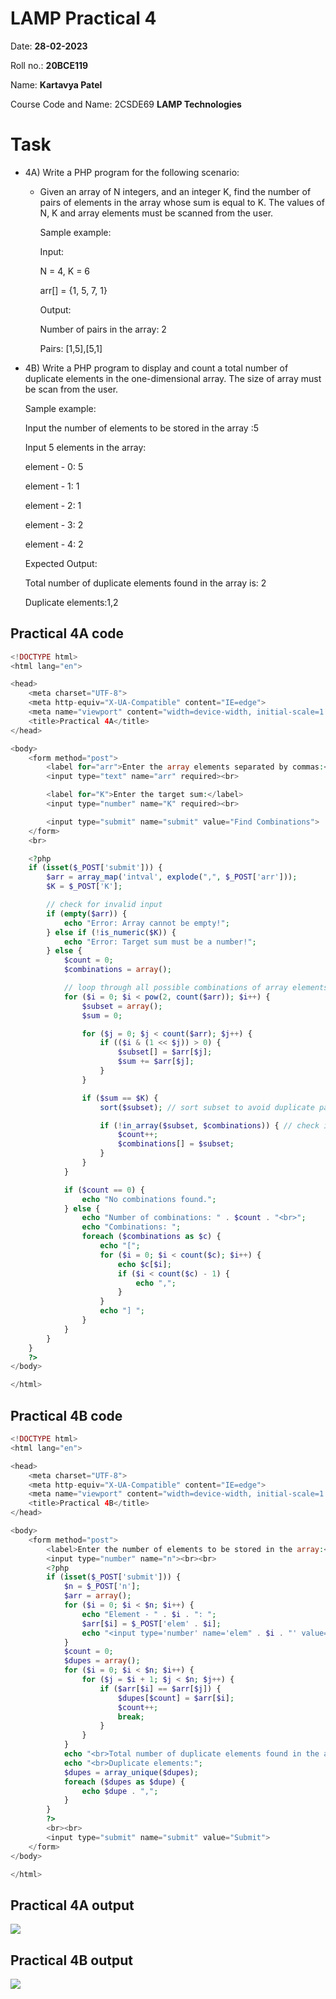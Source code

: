 # LAMP Practical 4

Date: **28-02-2023**

Roll no.: **20BCE119**

Name: **Kartavya Patel**

Course Code and Name: 2CSDE69 **LAMP Technologies**

# Task

-   4A) Write a PHP program for the following scenario:

    -   Given an array of N integers, and an integer K, find the number of pairs of elements in the array whose sum is equal to K. The values of N, K and array elements must be scanned from the user.

        Sample example:

        Input:

        N = 4, K = 6

        arr[] = {1, 5, 7, 1}

        Output:

        Number of pairs in the array: 2

        Pairs: [1,5],[5,1]

-   4B) Write a PHP program to display and count a total number of duplicate elements in the one-dimensional array. The size of array must be scan from the user.

    Sample example:

    Input the number of elements to be stored in the array :5

    Input 5 elements in the array:

    element - 0: 5

    element - 1: 1

    element - 2: 1

    element - 3: 2

    element - 4: 2

    Expected Output:

    Total number of duplicate elements found in the array is: 2

    Duplicate elements:1,2

## Practical 4A code

```php
<!DOCTYPE html>
<html lang="en">

<head>
    <meta charset="UTF-8">
    <meta http-equiv="X-UA-Compatible" content="IE=edge">
    <meta name="viewport" content="width=device-width, initial-scale=1.0">
    <title>Practical 4A</title>
</head>

<body>
    <form method="post">
        <label for="arr">Enter the array elements separated by commas:</label>
        <input type="text" name="arr" required><br>

        <label for="K">Enter the target sum:</label>
        <input type="number" name="K" required><br>

        <input type="submit" name="submit" value="Find Combinations">
    </form>
    <br>

    <?php
    if (isset($_POST['submit'])) {
        $arr = array_map('intval', explode(",", $_POST['arr']));
        $K = $_POST['K'];

        // check for invalid input
        if (empty($arr)) {
            echo "Error: Array cannot be empty!";
        } else if (!is_numeric($K)) {
            echo "Error: Target sum must be a number!";
        } else {
            $count = 0;
            $combinations = array();

            // loop through all possible combinations of array elements
            for ($i = 0; $i < pow(2, count($arr)); $i++) {
                $subset = array();
                $sum = 0;

                for ($j = 0; $j < count($arr); $j++) {
                    if (($i & (1 << $j)) > 0) {
                        $subset[] = $arr[$j];
                        $sum += $arr[$j];
                    }
                }

                if ($sum == $K) {
                    sort($subset); // sort subset to avoid duplicate pairs

                    if (!in_array($subset, $combinations)) { // check if subset already counted
                        $count++;
                        $combinations[] = $subset;
                    }
                }
            }

            if ($count == 0) {
                echo "No combinations found.";
            } else {
                echo "Number of combinations: " . $count . "<br>";
                echo "Combinations: ";
                foreach ($combinations as $c) {
                    echo "[";
                    for ($i = 0; $i < count($c); $i++) {
                        echo $c[$i];
                        if ($i < count($c) - 1) {
                            echo ",";
                        }
                    }
                    echo "] ";
                }
            }
        }
    }
    ?>
</body>

</html>
```

## Practical 4B code

```php
<!DOCTYPE html>
<html lang="en">

<head>
    <meta charset="UTF-8">
    <meta http-equiv="X-UA-Compatible" content="IE=edge">
    <meta name="viewport" content="width=device-width, initial-scale=1.0">
    <title>Practical 4B</title>
</head>

<body>
    <form method="post">
        <label>Enter the number of elements to be stored in the array:</label>
        <input type="number" name="n"><br><br>
        <?php
        if (isset($_POST['submit'])) {
            $n = $_POST['n'];
            $arr = array();
            for ($i = 0; $i < $n; $i++) {
                echo "Element - " . $i . ": ";
                $arr[$i] = $_POST['elem' . $i];
                echo "<input type='number' name='elem" . $i . "' value='" . $arr[$i] . "'><br>";
            }
            $count = 0;
            $dupes = array();
            for ($i = 0; $i < $n; $i++) {
                for ($j = $i + 1; $j < $n; $j++) {
                    if ($arr[$i] == $arr[$j]) {
                        $dupes[$count] = $arr[$i];
                        $count++;
                        break;
                    }
                }
            }
            echo "<br>Total number of duplicate elements found in the array is: " . $count;
            echo "<br>Duplicate elements:";
            $dupes = array_unique($dupes);
            foreach ($dupes as $dupe) {
                echo $dupe . ",";
            }
        }
        ?>
        <br><br>
        <input type="submit" name="submit" value="Submit">
    </form>
</body>

</html>
```

## Practical 4A output

![](./ss4a.png)

## Practical 4B output

![](./ss4b.png)
